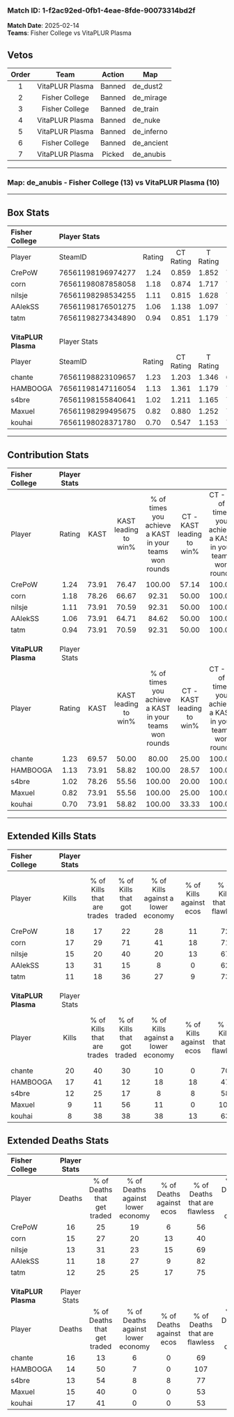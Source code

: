 ### Match ID: 1-f2ac92ed-0fb1-4eae-8fde-90073314bd2f  
**Match Date**: 2025-02-14  
**Teams**: Fisher College vs VitaPLUR Plasma  

## Vetos  

| Order | Team | Action | Map |
| :---: | :--: | :----: | --- |
| 1 | VitaPLUR Plasma | Banned | de_dust2 |
| 2 | Fisher College | Banned | de_mirage |
| 3 | Fisher College | Banned | de_train |
| 4 | VitaPLUR Plasma | Banned | de_nuke |
| 5 | VitaPLUR Plasma | Banned | de_inferno |
| 6 | Fisher College | Banned | de_ancient |
| 7 | VitaPLUR Plasma | Picked | de_anubis |

---  

### **Map**: de_anubis - Fisher College (13) vs VitaPLUR Plasma (10)  
---  

## Box Stats  

| **Fisher College**  | Player Stats      |        |           |          |       |      |       |         |        |      |     |
| :- | :- | :-: | :-: | :-: | :-: | :-: | :-: | :-: | :-: | :-: | :-: |
| Player              | SteamID           | Rating | CT Rating | T Rating | KAST  | ADR  | Kills | Assists | Deaths | K/D  | HS% |
| CrePoW              | 76561198196974277 |  1.24  |   0.859   |  1.852   | 73.91 | 93.0 |  18   |    8    |   16   | 1.13 | 44  |
| corn                | 76561198087858058 |  1.18  |   0.874   |  1.717   | 78.26 | 74.0 |  17   |    5    |   15   | 1.13 | 58  |
| nilsje              | 76561198298534255 |  1.11  |   0.815   |  1.628   | 73.91 | 72.8 |  15   |    3    |   13   | 1.15 | 60  |
| AAlekSS             | 76561198176501275 |  1.06  |   1.138   |  1.097   | 73.91 | 65.9 |  13   |    4    |   11   | 1.18 | 38  |
| tatm                | 76561198273434890 |  0.94  |   0.851   |  1.179   | 73.91 | 57.2 |  11   |    4    |   12   | 0.92 | 27  |
|                     |                   |        |           |          |       |      |       |         |        |      |     |
|                     |                   |        |           |          |       |      |       |         |        |      |     |
|                     |                   |        |           |          |       |      |       |         |        |      |     |
| **VitaPLUR Plasma** | Player Stats      |        |           |          |       |      |       |         |        |      |     |
| Player              | SteamID           | Rating | CT Rating | T Rating | KAST  | ADR  | Kills | Assists | Deaths | K/D  | HS% |
| chante              | 76561198823109657 |  1.23  |   1.203   |  1.346   | 69.57 | 87.1 |  20   |    0    |   16   | 1.25 | 60  |
| HAMBOOGA            | 76561198147116054 |  1.13  |   1.361   |  1.179   | 73.91 | 64.7 |  17   |    1    |   14   | 1.21 | 47  |
| s4bre               | 76561198155840641 |  1.02  |   1.211   |  1.165   | 78.26 | 61.9 |  12   |    8    |   13   | 0.92 | 25  |
| Maxuel              | 76561198299495675 |  0.82  |   0.880   |  1.252   | 73.91 | 65.8 |   9   |    5    |   15   | 0.60 | 66  |
| kouhai              | 76561198028371780 |  0.70  |   0.547   |  1.153   | 73.91 | 53.7 |   8   |    5    |   17   | 0.47 | 50  |
---  

## Contribution Stats  

| **Fisher College**  | Player Stats |       |                      |                                                        |                           |                                                             |                          |                                                            |
| :- | :-: | :-: | :-: | :-: | :-: | :-: | :-: | :-: |
| Player              |    Rating    | KAST  | KAST leading to win% | % of times you achieve a KAST in your teams won rounds | CT - KAST leading to win% | CT - % of times you achieve a KAST in your teams won rounds | T - KAST leading to win% | T - % of times you achieve a KAST in your teams won rounds |
| CrePoW              |     1.24     | 73.91 |        76.47         |                         100.00                         |           57.14           |                           100.00                            |          90.00           |                           100.00                           |
| corn                |     1.18     | 78.26 |        66.67         |                         92.31                          |           50.00           |                           100.00                            |          80.00           |                           88.89                            |
| nilsje              |     1.11     | 73.91 |        70.59         |                         92.31                          |           50.00           |                           100.00                            |          88.89           |                           88.89                            |
| AAlekSS             |     1.06     | 73.91 |        64.71         |                         84.62                          |           50.00           |                           100.00                            |          77.78           |                           77.78                            |
| tatm                |     0.94     | 73.91 |        70.59         |                         92.31                          |           50.00           |                           100.00                            |          88.89           |                           88.89                            |
|                     |              |       |                      |                                                        |                           |                                                             |                          |                                                            |
|                     |              |       |                      |                                                        |                           |                                                             |                          |                                                            |
|                     |              |       |                      |                                                        |                           |                                                             |                          |                                                            |
| **VitaPLUR Plasma** | Player Stats |       |                      |                                                        |                           |                                                             |                          |                                                            |
| Player              |    Rating    | KAST  | KAST leading to win% | % of times you achieve a KAST in your teams won rounds | CT - KAST leading to win% | CT - % of times you achieve a KAST in your teams won rounds | T - KAST leading to win% | T - % of times you achieve a KAST in your teams won rounds |
| chante              |     1.23     | 69.57 |        50.00         |                         80.00                          |           25.00           |                           100.00                            |          75.00           |                           75.00                            |
| HAMBOOGA            |     1.13     | 73.91 |        58.82         |                         100.00                         |           28.57           |                           100.00                            |          80.00           |                           100.00                           |
| s4bre               |     1.02     | 78.26 |        55.56         |                         100.00                         |           20.00           |                           100.00                            |          100.00          |                           100.00                           |
| Maxuel              |     0.82     | 73.91 |        55.56         |                         100.00                         |           25.00           |                           100.00                            |          80.00           |                           100.00                           |
| kouhai              |     0.70     | 73.91 |        58.82         |                         100.00                         |           33.33           |                           100.00                            |          72.73           |                           100.00                           |
---  

## Extended Kills Stats  

| **Fisher College**  | Player Stats |                            |                            |                                    |                         |                              |                                 |                                       |                    |           |
| :- | :-: | :-: | :-: | :-: | :-: | :-: | :-: | :-: | :-: | :-: |
| Player              |    Kills     | % of Kills that are trades | % of Kills that got traded | % of Kills against a lower economy | % of Kills against ecos | % of Kills that are flawless | % of Kills that are close duels | % of Kills that are assisted by flash | Pistol Round Kills | AWP Kills |
| CrePoW              |      18      |             17             |             22             |                 28                 |           11            |              72              |                6                |                   6                   |         0          |     0     |
| corn                |      17      |             29             |             71             |                 41                 |           18            |              71              |                0                |                   0                   |         0          |     2     |
| nilsje              |      15      |             20             |             40             |                 20                 |           13            |              67              |                7                |                   0                   |         0          |     1     |
| AAlekSS             |      13      |             31             |             15             |                 8                  |            0            |              62              |               31                |                   0                   |         0          |     0     |
| tatm                |      11      |             18             |             36             |                 27                 |            9            |              73              |                9                |                   0                   |         8          |     0     |
|                     |              |                            |                            |                                    |                         |                              |                                 |                                       |                    |           |
|                     |              |                            |                            |                                    |                         |                              |                                 |                                       |                    |           |
|                     |              |                            |                            |                                    |                         |                              |                                 |                                       |                    |           |
| **VitaPLUR Plasma** | Player Stats |                            |                            |                                    |                         |                              |                                 |                                       |                    |           |
| Player              |    Kills     | % of Kills that are trades | % of Kills that got traded | % of Kills against a lower economy | % of Kills against ecos | % of Kills that are flawless | % of Kills that are close duels | % of Kills that are assisted by flash | Pistol Round Kills | AWP Kills |
| chante              |      20      |             40             |             30             |                 10                 |            0            |              70              |               10                |                   5                   |         0          |     2     |
| HAMBOOGA            |      17      |             41             |             12             |                 18                 |           18            |              47              |                0                |                   0                   |         1          |     3     |
| s4bre               |      12      |             25             |             17             |                 8                  |            8            |              58              |                8                |                   0                   |         5          |     3     |
| Maxuel              |      9       |             11             |             56             |                 11                 |            0            |             100              |               11                |                  22                   |         0          |     2     |
| kouhai              |      8       |             38             |             38             |                 38                 |           13            |              63              |               13                |                  13                   |         0          |     0     |
## Extended Deaths Stats  

| **Fisher College**  | Player Stats |                             |                                   |                          |                               |                            |                           |               |
| :- | :-: | :-: | :-: | :-: | :-: | :-: | :-: | :-: |
| Player              |    Deaths    | % of Deaths that get traded | % of Deaths against lower economy | % of Deaths against ecos | % of Deaths that are flawless | % of Deaths that are close | % of Deaths while blinded | Deaths to AWP |
| CrePoW              |      16      |             25              |                19                 |            6             |              56               |             13             |             6             |       2       |
| corn                |      15      |             27              |                20                 |            13            |              40               |             13             |            20             |       1       |
| nilsje              |      13      |             31              |                23                 |            15            |              69               |             0              |             0             |       0       |
| AAlekSS             |      11      |             18              |                27                 |            9             |              82               |             9              |             0             |       2       |
| tatm                |      12      |             25              |                25                 |            17            |              75               |             0              |             0             |       1       |
|                     |              |                             |                                   |                          |                               |                            |                           |               |
|                     |              |                             |                                   |                          |                               |                            |                           |               |
|                     |              |                             |                                   |                          |                               |                            |                           |               |
| **VitaPLUR Plasma** | Player Stats |                             |                                   |                          |                               |                            |                           |               |
| Player              |    Deaths    | % of Deaths that get traded | % of Deaths against lower economy | % of Deaths against ecos | % of Deaths that are flawless | % of Deaths that are close | % of Deaths while blinded | Deaths to AWP |
| chante              |      16      |             13              |                 6                 |            0             |              69               |             13             |             0             |       0       |
| HAMBOOGA            |      14      |             50              |                 7                 |            0             |              107              |             0              |             7             |       3       |
| s4bre               |      13      |             54              |                 8                 |            8             |              77               |             8              |             0             |       3       |
| Maxuel              |      15      |             40              |                 0                 |            0             |              53               |             13             |             0             |       0       |
| kouhai              |      17      |             41              |                 0                 |            0             |              53               |             12             |             0             |       2       |
